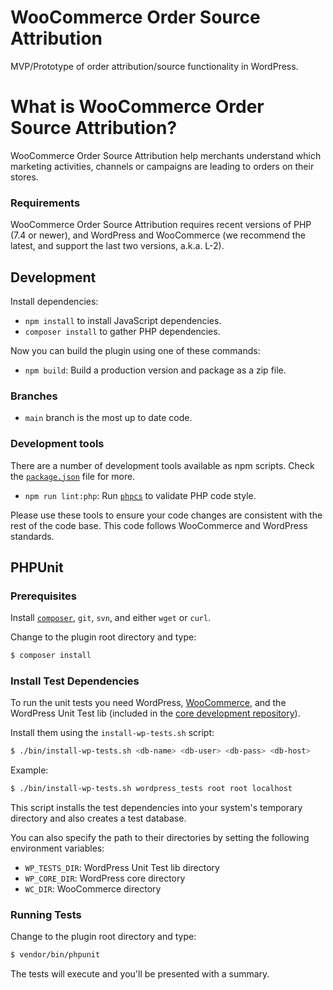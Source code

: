 # WooCommerce Order Source Attribution

MVP/Prototype of order attribution/source functionality in WordPress.

# What is WooCommerce Order Source Attribution?
WooCommerce Order Source Attribution help merchants understand which marketing activities, channels or campaigns are leading to orders on their stores. 


### Requirements

WooCommerce Order Source Attribution requires recent versions of PHP (7.4 or newer), and WordPress and WooCommerce (we recommend the latest, and support the last two versions, a.k.a. L-2).


## Development

Install dependencies:

-   `npm install` to install JavaScript dependencies.
-   `composer install` to gather PHP dependencies.

Now you can build the plugin using one of these commands:

-   `npm build`: Build a production version and package as a zip file.

### Branches

-   `main` branch is the most up to date code.

### Development tools

There are a number of development tools available as npm scripts. Check the [`package.json`](https://github.com/woocommerce/woocommerce-order-source-attribution/blob/main/package.json) file for more.

-   `npm run lint:php`: Run [`phpcs`](https://github.com/squizlabs/PHP_CodeSniffer) to validate PHP code style.

Please use these tools to ensure your code changes are consistent with the rest of the code base. This code follows WooCommerce and WordPress standards.



## PHPUnit

### Prerequisites

Install [`composer`](https://getcomposer.org/), `git`, `svn`, and either `wget` or `curl`.

Change to the plugin root directory and type:

```bash
$ composer install
```


### Install Test Dependencies

To run the unit tests you need WordPress, [WooCommerce](https://github.com/woocommerce/woocommerce), and the WordPress Unit Test lib (included in the [core development repository](https://make.wordpress.org/core/handbook/testing/automated-testing/phpunit/)).

Install them using the `install-wp-tests.sh` script:

```bash
$ ./bin/install-wp-tests.sh <db-name> <db-user> <db-pass> <db-host>
```

Example:

```bash
$ ./bin/install-wp-tests.sh wordpress_tests root root localhost
```

This script installs the test dependencies into your system's temporary directory and also creates a test database.

You can also specify the path to their directories by setting the following environment variables:

-   `WP_TESTS_DIR`: WordPress Unit Test lib directory
-   `WP_CORE_DIR`: WordPress core directory
-   `WC_DIR`: WooCommerce directory

### Running Tests

Change to the plugin root directory and type:

```bash
$ vendor/bin/phpunit
```

The tests will execute and you'll be presented with a summary.



